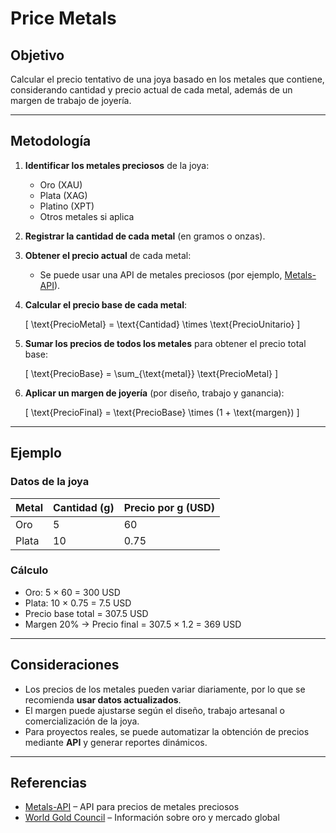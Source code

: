 # Price Metals

## Objetivo
Calcular el precio tentativo de una joya basado en los metales que contiene, considerando cantidad y precio actual de cada metal, además de un margen de trabajo de joyería.

---

## Metodología

1. **Identificar los metales preciosos** de la joya:
   - Oro (XAU)
   - Plata (XAG)
   - Platino (XPT)
   - Otros metales si aplica

2. **Registrar la cantidad de cada metal** (en gramos o onzas).

3. **Obtener el precio actual** de cada metal:
   - Se puede usar una API de metales preciosos (por ejemplo, [Metals-API](https://metals-api.com)).

4. **Calcular el precio base de cada metal**:
   
   \[
   \text{PrecioMetal} = \text{Cantidad} \times \text{PrecioUnitario}
   \]

5. **Sumar los precios de todos los metales** para obtener el precio total base:

   \[
   \text{PrecioBase} = \sum_{\text{metal}} \text{PrecioMetal}
   \]

6. **Aplicar un margen de joyería** (por diseño, trabajo y ganancia):

   \[
   \text{PrecioFinal} = \text{PrecioBase} \times (1 + \text{margen})
   \]

---

## Ejemplo

### Datos de la joya

| Metal | Cantidad (g) | Precio por g (USD) |
|-------|--------------|------------------|
| Oro   | 5            | 60               |
| Plata | 10           | 0.75             |

### Cálculo

- Oro: 5 × 60 = 300 USD  
- Plata: 10 × 0.75 = 7.5 USD  
- Precio base total = 307.5 USD  
- Margen 20% → Precio final = 307.5 × 1.2 = 369 USD

---

## Consideraciones

- Los precios de los metales pueden variar diariamente, por lo que se recomienda **usar datos actualizados**.  
- El margen puede ajustarse según el diseño, trabajo artesanal o comercialización de la joya.  
- Para proyectos reales, se puede automatizar la obtención de precios mediante **API** y generar reportes dinámicos.

---

## Referencias

- [Metals-API](https://metals-api.com) – API para precios de metales preciosos
- [World Gold Council](https://www.gold.org) – Información sobre oro y mercado global
